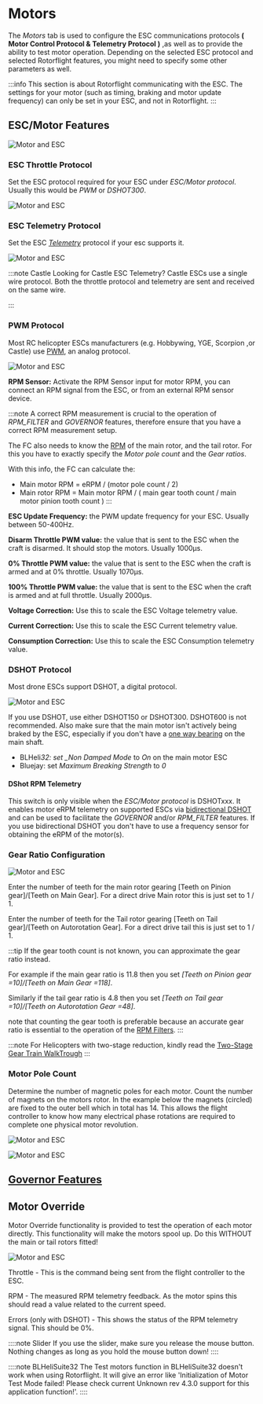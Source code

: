 # Motors

The _Motors_ tab is used to configure the ESC communications protocols **( Motor Control Protocol & Telemetry Protocol )** ,as well as to provide the ability to test motor operation. Depending on the selected ESC protocol and selected Rotorflight features, you might need to specify some other parameters as well.

:::info
This section is about Rotorflight communicating with the ESC. The settings for your motor (such as timing, braking and motor update frequency) can only be set in your ESC, and not in Rotorflight.
:::

## ESC/Motor Features

![Motor and ESC](../img/motor-main.png)

### ESC Throttle Protocol

Set the ESC protocol required for your ESC under _ESC/Motor protocol_. Usually this would be _PWM_ or _DSHOT300_.

![Motor and ESC](../img/motor-protocol.png)

### ESC Telemetry Protocol

Set the ESC [_Telemetry_](../../setup/esc-telemetry.md) protocol if your esc supports it.

![Motor and ESC](../img/motor-telem.png)

:::note Castle
Looking for Castle ESC Telemetry? Castle ESCs use a single wire protocol. Both the throttle protocol and telemetry are sent and received on the same wire.

:::

### PWM Protocol

Most RC helicopter ESCs manufacturers (e.g. Hobbywing, YGE, Scorpion ,or Castle) use [PWM](https://en.wikipedia.org/wiki/Servo_control), an analog protocol.

![Motor and ESC](../img/motor-pwm.png)

**RPM Sensor:** Activate the RPM Sensor input for motor RPM, you can connect an RPM signal from the ESC, or from an external RPM sensor device.

:::note
A correct RPM measurement is crucial to the operation of _RPM_FILTER_ and _GOVERNOR_ features, therefore ensure that you have a correct RPM measurement setup.

The FC also needs to know the [RPM](../../setup/rpm-measurement.mdx) of the main rotor, and the tail rotor. For this you have to exactly specify the _Motor pole count_ and the _Gear ratios_.

With this info, the FC can calculate the:

- Main motor RPM = eRPM / (motor pole count / 2)
- Main rotor RPM = Main motor RPM / ( main gear tooth count / main motor pinion tooth count )
  :::

**ESC Update Frequency:** the PWM update frequency for your ESC. Usually between 50-400Hz.

**Disarm Throttle PWM value:** the value that is sent to the ESC when the craft is disarmed. It should stop the motors. Usually 1000µs.

**0% Throttle PWM value:** the value that is sent to the ESC when the craft is armed and at 0% throttle. Usually 1070µs.

**100% Throttle PWM value:** the value that is sent to the ESC when the craft is armed and at full throttle. Usually 2000µs.

**Voltage Correction:** Use this to scale the ESC Voltage telemetry value.

**Current Correction:** Use this to scale the ESC Current telemetry value.

**Consumption Correction:** Use this to scale the ESC Consumption telemetry value.

### DSHOT Protocol

Most drone ESCs support DSHOT, a digital protocol.

![Motor and ESC](../img/motor-dshot.png)

If you use DSHOT, use either DSHOT150 or DSHOT300. DSHOT600 is not recommended. Also make sure that the main motor isn't actively being braked by the ESC, especially if you don't have a [one way bearing](https://youtu.be/ahWzhT5Bn28) on the main shaft.

- BLHeli*32: set \_Non Damped Mode* to _On_ on the main motor ESC
- Bluejay: set _Maximum Breaking Strength_ to _0_

#### DShot RPM Telemetry

This switch is only visible when the _ESC/Motor protocol_ is DSHOTxxx. It enables motor eRPM telemetry on supported ESCs via [bidirectional DSHOT](../../setup/rpm-measurement.mdx#bi-directional-dshot) and can be used to facilitate the _GOVERNOR_ and/or _RPM_FILTER_ features. If you use bidirectional DSHOT you don't have to use a frequency sensor for obtaining the eRPM of the motor(s).

### Gear Ratio Configuration

![Motor and ESC](../img/motor-gear-ratio.png)

Enter the number of teeth for the main rotor gearing [Teeth on Pinion gear]/[Teeth on Main Gear]. For a direct drive Main rotor this is just set to 1 / 1.

Enter the number of teeth for the Tail rotor gearing [Teeth on Tail gear]/[Teeth on Autorotation Gear]. For a direct drive tail this is just set to 1 / 1.

:::tip
If the gear tooth count is not known, you can approximate the gear ratio instead.

For example if the main gear ratio is 11.8 then you set _[Teeth on Pinion gear =10]/[Teeth on Main Gear =118]_.

Similarly if the tail gear ratio is 4.8 then you set _[Teeth on Tail gear =10]/[Teeth on Autorotation Gear =48]_.

note that counting the gear tooth is preferable because an accurate gear ratio is essential to the operation of the [RPM Filters](../../setup/rpm-filters.md).
:::

:::note
For Helicopters with two-stage reduction, kindly read the [Two-Stage Gear Train WalkTrough](../../setup/two-stage-gear-train-ratios.mdx)
:::

### Motor Pole Count

Determine the number of magnetic poles for each motor. Count the number of magnets on the motors rotor. In the example below the magnets (circled) are fixed to the outer bell which in total has 14. This allows the flight controller to know how many electrical phase rotations are required to complete one physical motor revolution.

![Motor and ESC](../img/motor-pole-count-1.png)

![Motor and ESC](../img/motor-pole-count-2.png)

## [Governor Features](../../setup/governor.md#governor-mode)

## Motor Override

Motor Override functionality is provided to test the operation of each motor directly. This functionality will make the motors spool up. Do this WITHOUT the main or tail rotors fitted!

![Motor and ESC](../img/motor-6.png)

Throttle - This is the command being sent from the flight controller to the ESC.

RPM - The measured RPM telemetry feedback. As the motor spins this should read a value related to the current speed.

Errors (only with DSHOT) - This shows the status of the RPM telemetry signal. This should be 0%.

::::note Slider
If you use the slider, make sure you release the mouse button. Nothing changes as long as you hold the mouse button down!
::::

::::note BLHeliSuite32
The Test motors function in BLHeliSuite32 doesn't work when using Rotorflight. It will give an error like 'Initialization of Motor Test Mode failed! Please check current Unknown rev 4.3.0 support for this application function!'.
::::
